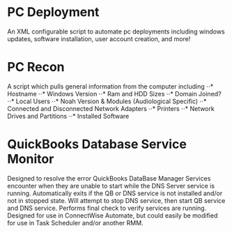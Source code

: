 # PC Deployment
An XML configurable script to automate pc deployments including windows updates, software installation, user account creation, and more!

# PC Recon
A script which pulls general information from the computer including
⋅⋅* Hostname
⋅⋅* Windows Version
⋅⋅* Ram and HDD Sizes
⋅⋅* Domain Joined?
⋅⋅* Local Users
⋅⋅* Noah Version & Modules (Audiological Specific)
⋅⋅* Connected and Disconnected Network Adapters
⋅⋅* Printers
⋅⋅* Network Drives and Partitions
⋅⋅* Installed Software

# QuickBooks Database Service Monitor
Designed to resolve the error QuickBooks DataBase Manager Services encounter when they are unable to start while the DNS Server service is running. Automatically exits if the QB or DNS service is not installed and/or not in stopped state. Will attempt to stop DNS service, then start QB service and DNS service. Performs final check to verify services are running. Designed for use in ConnectWise Automate, but could easily be modified for use in Task Scheduler and/or another RMM.
